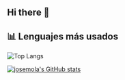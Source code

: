 ## Hi there 👋

## 📊 Lenguajes más usados
![Top Langs](https://github-readme-stats.vercel.app/api/top-langs/?username=josemola&layout=compact&theme=tokyonight)

[![josemola's GitHub stats](https://github-readme-stats.vercel.app/api?username=josemola)](https://github.com/SrGobi/github-readme-stats)
